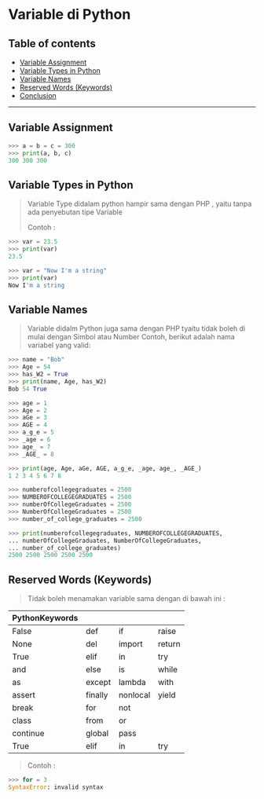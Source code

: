 # Variable di Python

## Table of contents

- [Variable Assignment](#variable-assignment)
- [Variable Types in Python](#variable-types-in-python)
- [Variable Names](#variable-names)
- [Reserved Words (Keywords)](#reserved-words-keywords)
- [Conclusion](#conclusion)

<hr />

## Variable Assignment 
```python
>>> a = b = c = 300
>>> print(a, b, c)
300 300 300
```

## Variable Types in Python
> Variable Type didalam python hampir sama dengan PHP , yaitu tanpa ada penyebutan tipe Variable 
> 
> Contoh : 
```python
>>> var = 23.5
>>> print(var)
23.5

>>> var = "Now I'm a string"
>>> print(var)
Now I'm a string
```

## Variable Names
> Variable didalm Python juga sama dengan PHP tyaitu tidak boleh di mulai dengan Simbol atau Number
> Contoh, berikut adalah nama variabel yang valid:
> 

```python
>>> name = "Bob"
>>> Age = 54
>>> has_W2 = True
>>> print(name, Age, has_W2)
Bob 54 True
```

```python
>>> age = 1
>>> Age = 2
>>> aGe = 3
>>> AGE = 4
>>> a_g_e = 5
>>> _age = 6
>>> age_ = 7
>>> _AGE_ = 8

>>> print(age, Age, aGe, AGE, a_g_e, _age, age_, _AGE_)
1 2 3 4 5 6 7 8
```

```python
>>> numberofcollegegraduates = 2500
>>> NUMBEROFCOLLEGEGRADUATES = 2500
>>> numberOfCollegeGraduates = 2500
>>> NumberOfCollegeGraduates = 2500
>>> number_of_college_graduates = 2500

>>> print(numberofcollegegraduates, NUMBEROFCOLLEGEGRADUATES,
... numberOfCollegeGraduates, NumberOfCollegeGraduates,
... number_of_college_graduates)
2500 2500 2500 2500 2500
```

## Reserved Words (Keywords)
> Tidak boleh menamakan variable sama dengan di bawah ini : 
> 

| PythonKeywords |         |          |        |
|----------------|---------|----------|--------|
| False          | def     | if       | raise  |
| None           | del     | import   | return |
| True           | elif    | in       | try    |
| and            | else    | is       | while  |
| as             | except  | lambda   | with   |
| assert         | finally | nonlocal | yield  |
| break          | for     | not      |        |
| class          | from    | or       |        |
| continue       | global  | pass     |        |
| True           | elif    | in       | try    |


> Contoh : 

```python
>>> for = 3
SyntaxError: invalid syntax
```













